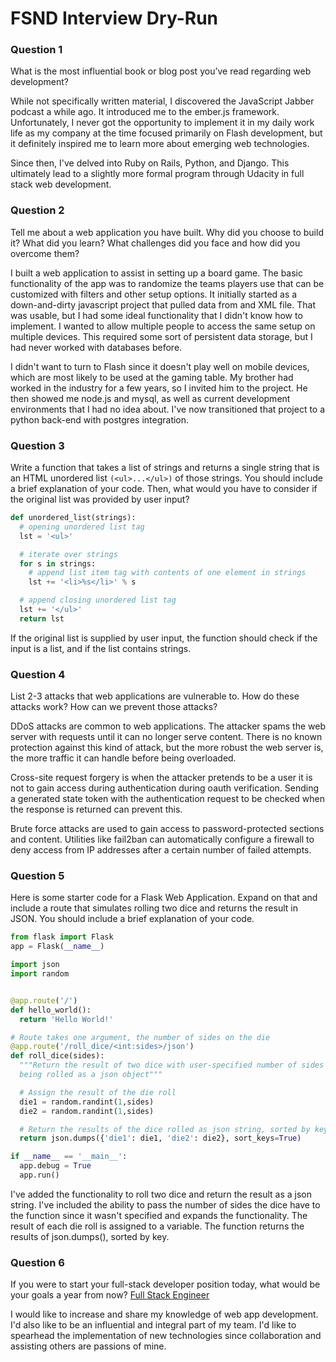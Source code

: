 # FSND Interview Dry-Run

### Question 1
What is the most influential book or blog post you’ve read regarding web development?

While not specifically written material, I discovered the JavaScript Jabber podcast a while ago. It introduced me to the ember.js framework. Unfortunately, I never got the opportunity to implement it in my daily work life as my company at the time focused primarily on Flash development, but it definitely inspired me to learn more about emerging web technologies.

Since then, I've delved into Ruby on Rails, Python, and Django. This ultimately lead to a slightly more formal program through Udacity in full stack web development.

### Question 2
Tell me about a web application you have built. Why did you choose to build it? What did you learn? What challenges did you face and how did you overcome them?

I built a web application to assist in setting up a board game. The basic functionality of the app was to randomize the teams players use that can be customized with filters and other setup options. It initially started as a down-and-dirty javascript project that pulled data from and XML file. That was usable, but I had some ideal functionality that I didn't know how to implement. I wanted to allow multiple people to access the same setup on multiple devices. This required some sort of persistent data storage, but I had never worked with databases before.

I didn't want to turn to Flash since it doesn't play well on mobile devices, which are most likely to be used at the gaming table. My brother had worked in the industry for a few years, so I invited him to the project. He then showed me node.js and mysql, as well as current development environments that I had no idea about. I've now transitioned that project to a python back-end with postgres integration.

### Question 3
Write a function that takes a list of strings and returns a single string that is an HTML unordered list `(<ul>...</ul>)` of those strings. You should include a brief explanation of your code. Then, what would you have to consider if the original list was provided by user input?

```python
def unordered_list(strings):
  # opening unordered list tag
  lst = '<ul>'

  # iterate over strings
  for s in strings:
    # append list item tag with contents of one element in strings
    lst += '<li>%s</li>' % s

  # append closing unordered list tag
  lst += '</ul>'
  return lst

```

If the original list is supplied by user input, the function should check if the input is a list, and if the list contains strings.

### Question 4
List 2-3 attacks that web applications are vulnerable to. How do these attacks work? How can we prevent those attacks?

DDoS attacks are common to web applications. The attacker spams the web server with requests until it can no longer serve content. There is no known protection against this kind of attack, but the more robust the web server is, the more traffic it can handle before being overloaded.

Cross-site request forgery is when the attacker pretends to be a user it is not to gain access during authentication during oauth verification. Sending a generated state token with the authentication request to be checked when the response is returned can prevent this.

Brute force attacks are used to gain access to password-protected sections and content. Utilities like fail2ban can automatically configure a firewall to deny access from IP addresses after a certain number of failed attempts.

### Question 5
Here is some starter code for a Flask Web Application. Expand on that and include a route that simulates rolling two dice and returns the result in JSON. You should include a brief explanation of your code.

```python
from flask import Flask
app = Flask(__name__)

import json
import random


@app.route('/')
def hello_world():
  return 'Hello World!'

# Route takes one argument, the number of sides on the die
@app.route('/roll_dice/<int:sides>/json')
def roll_dice(sides):
  """Return the result of two dice with user-specified number of sides
  being rolled as a json object"""

  # Assign the result of the die roll
  die1 = random.randint(1,sides)
  die2 = random.randint(1,sides)

  # Return the results of the dice rolled as json string, sorted by key
  return json.dumps({'die1': die1, 'die2': die2}, sort_keys=True)

if __name__ == '__main__':
  app.debug = True
  app.run()

```

I've added the functionality to roll two dice and return the result as a json string. I've included the ability to pass the number of sides the dice have to the function since it wasn't specified and expands the functionality. The result of each die roll is assigned to a variable. The function returns the results of json.dumps(), sorted by key.

### Question 6
If you were to start your full-stack developer position today, what would be your goals a year from now? [Full Stack Engineer](https://jobs.lever.co/udacity/df7fbc8c-c7c9-4cb3-b1de-7d169521da15)

I would like to increase and share my knowledge of web app development. I'd also like to be an influential and integral part of my team. I'd like to spearhead the implementation of new technologies since collaboration and assisting others are passions of mine.
